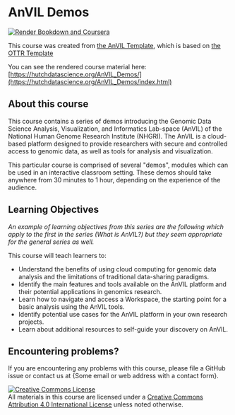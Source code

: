 # AnVIL Demos

[![Render Bookdown and Coursera](https://github.com/jhudsl/OTTR_Template/actions/workflows/render-all.yml/badge.svg)](https://github.com/jhudsl/OTTR_Template/actions/workflows/render-all.yml)

This course was created from [the AnVIL Template](https://github.com/jhudsl/AnVIL_bookdown_style), which is based on [the OTTR Template](https://github.com/jhudsl/OTTR_Template)

You can see the rendered course material here: [https://hutchdatascience.org/AnVIL_Demos/](https://hutchdatascience.org/AnVIL_Demos/index.html)

## About this course

This course contains a series of demos introducing the Genomic Data Science Analysis, Visualization, and Informatics Lab-space (AnVIL) of the National Human Genome Research Institute (NHGRI). The AnVIL is a cloud-based platform designed to provide researchers with secure and controlled access to genomic data, as well as tools for analysis and visualization.

This particular course is comprised of several "demos", modules which can be used in an interactive classroom setting. These demos should take anywhere from 30 minutes to 1 hour, depending on the experience of the audience.

## Learning Objectives

*An example of learning objectives from this series are the following which apply to the first in the series (What is AnVIL?) but they seem appropriate for the general series as well.*

This course will teach learners to:  

- Understand the benefits of using cloud computing for genomic data analysis and the limitations of traditional data-sharing paradigms.
- Identify the main features and tools available on the AnVIL platform and their potential applications in genomics research.
- Learn how to navigate and access a Workspace, the starting point for a basic analysis using the AnVIL tools.
- Identify potential use cases for the AnVIL platform in your own research projects.
- Learn about additional resources to self-guide your discovery on AnVIL.

## Encountering problems?

If you are encountering any problems with this course, please file a GitHub issue or contact us at {Some email or web address with a contact form}.

<a rel="license" href="http://creativecommons.org/licenses/by/4.0/"><img alt="Creative Commons License" style="border-width:0" src="https://i.creativecommons.org/l/by/4.0/88x31.png" /></a><br />All materials in this course are licensed under a <a rel="license" href="http://creativecommons.org/licenses/by/4.0/">Creative Commons Attribution 4.0 International License</a> unless noted otherwise.

